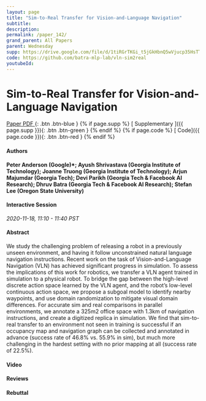 ```yaml
---
layout: page
title: "Sim-to-Real Transfer for Vision-and-Language Navigation"
subtitle: 
description:
permalink: /paper_142/
grand_parent: All Papers
parent: Wednesday
supp: https://drive.google.com/file/d/1tiRGrTKGi_t5jGkHbnQ5wVjucp35HsTT/view
code: https://github.com/batra-mlp-lab/vln-sim2real
youtubeId: 
---
```


# Sim-to-Real Transfer for Vision-and-Language Navigation

[<i class="fa fa-file-text-o" aria-hidden="true"></i> Paper PDF ](https://drive.google.com/file/d/1WsJtHv9ysWWwXSS3JR8rbv8WhDC8R9Ml/view){: .btn .btn-blue } {% if page.supp %} [<i class="fa fa-file-text-o" aria-hidden="true"></i> Supplementary ]({{ page.supp }}){: .btn .btn-green } {% endif %} {% if page.code %} [<i class="fa fa-github" aria-hidden="true"></i> Code]({{ page.code }}){: .btn .btn-red }
{% endif %}

#### Authors
**Peter Anderson (Google)*; Ayush Shrivastava (Georgia Institute of Technology); Joanne Truong (Georgia Institute of Technology); Arjun Majumdar (Georgia Tech); Devi Parikh (Georgia Tech & Facebook AI Research); Dhruv Batra (Georgia Tech & Facebook AI Research); Stefan Lee (Oregon State University)**

#### Interactive Session
*2020-11-18, 11:10 - 11:40 PST*

#### Abstract
We study the challenging problem of releasing a robot in a previously unseen environment, and having it follow unconstrained natural language navigation instructions. Recent work on the task of Vision-and-Language Navigation (VLN) has achieved significant progress in simulation. To assess the implications of this work for robotics, we transfer a VLN agent trained in simulation to a physical robot. To bridge the gap between the high-level discrete action space learned by the VLN agent, and the robot’s low-level continuous action space, we propose a subgoal model to identify nearby waypoints, and use domain randomization to mitigate visual domain differences. For accurate sim and real comparisons in parallel environments, we annotate a 325m2 office space with 1.3km of navigation instructions, and create a digitized replica in simulation. We find that sim-to-real transfer to an environment not seen in training is successful if an occupancy map and navigation graph can be collected and annotated in advance (success rate of 46.8% vs. 55.9% in sim), but much more challenging in the hardest setting with no prior mapping at all (success rate of 22.5%).

#### Video 

#### Reviews

#### Rebuttal
